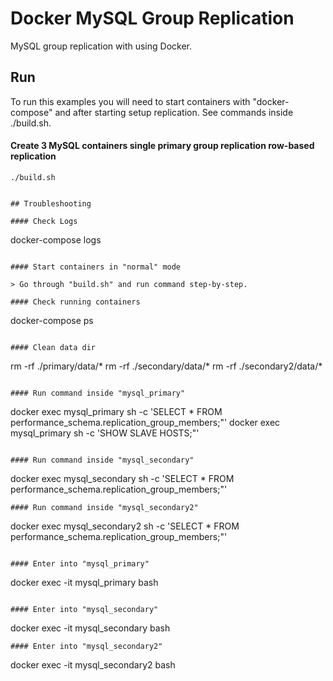 Docker MySQL Group Replication
========================

MySQL group replication with using Docker. 

## Run

To run this examples you will need to start containers with "docker-compose" 
and after starting setup replication. See commands inside ./build.sh. 

#### Create 3 MySQL containers single primary group replication row-based replication 

```
./build.sh


## Troubleshooting

#### Check Logs

```
docker-compose logs
```

#### Start containers in "normal" mode

> Go through "build.sh" and run command step-by-step.

#### Check running containers

```
docker-compose ps
```

#### Clean data dir

```
rm -rf ./primary/data/*
rm -rf ./secondary/data/*
rm -rf ./secondary2/data/*
```

#### Run command inside "mysql_primary"

```
docker exec mysql_primary sh -c 'SELECT * FROM performance_schema.replication_group_members;"'
docker exec mysql_primary sh -c 'SHOW SLAVE HOSTS;"'

```

#### Run command inside "mysql_secondary"

```
docker exec mysql_secondary sh -c 'SELECT * FROM performance_schema.replication_group_members;"'
```
#### Run command inside "mysql_secondary2"

```
docker exec mysql_secondary2 sh -c 'SELECT * FROM performance_schema.replication_group_members;"'
```

#### Enter into "mysql_primary"

```
docker exec -it mysql_primary bash
```

#### Enter into "mysql_secondary"

```
docker exec -it mysql_secondary bash
```
#### Enter into "mysql_secondary2"

```
docker exec -it mysql_secondary2 bash
```

